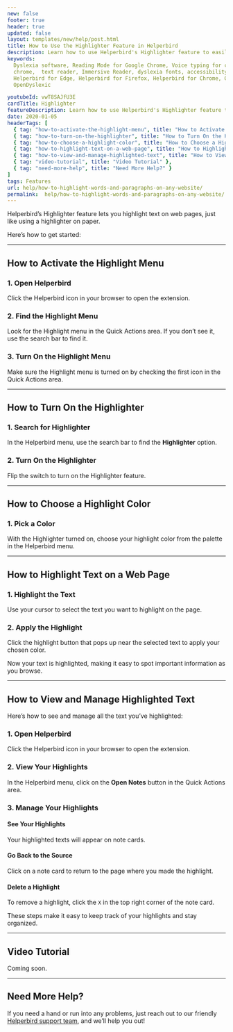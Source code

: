 ```yaml
---
new: false
footer: true
header: true
updated: false
layout: templates/new/help/post.html
title: How to Use the Highlighter Feature in Helperbird
description: Learn how to use Helperbird's Highlighter feature to easily highlight and manage text on web pages. This guide walks you through activating the tool, choosing colors, and keeping track of your highlights.
keywords:
  Dyslexia software, Reading Mode for Google Chrome, Voice typing for chrome, Text to speech for
  chrome,  text reader, Immersive Reader, dyslexia fonts, accessibility software, dyslexia software,
  Helperbird for Edge, Helperbird for Firefox, Helperbird for Chrome, Opendyslexic for Chrome,
  OpenDyslexic

youtubeId: vwT8SAJfU3E
cardTitle: Highlighter
featureDescription: Learn how to use Helperbird's Highlighter feature to easily highlight and manage text on web pages. This guide walks you through activating the tool, choosing colors, and keeping track of your highlights.
date: 2020-01-05
headerTags: [
  { tag: "how-to-activate-the-highlight-menu", title: "How to Activate the Highlight Menu" },
  { tag: "how-to-turn-on-the-highlighter", title: "How to Turn On the Highlighter" },
  { tag: "how-to-choose-a-highlight-color", title: "How to Choose a Highlight Color" },
  { tag: "how-to-highlight-text-on-a-web-page", title: "How to Highlight Text on a Web Page" },
  { tag: "how-to-view-and-manage-highlighted-text", title: "How to View and Manage Highlighted Text" },
  { tag: "video-tutorial", title: "Video Tutorial" },
  { tag: "need-more-help", title: "Need More Help?" }
]
tags: Features
url: help/how-to-highlight-words-and-paragraphs-on-any-website/
permalink:  help/how-to-highlight-words-and-paragraphs-on-any-website/
---
```



Helperbird’s Highlighter feature lets you highlight text on web pages, just like using a highlighter on paper. 

Here’s how to get started:

---

## How to Activate the Highlight Menu

### 1. Open Helperbird

Click the Helperbird icon in your browser to open the extension.

### 2. Find the Highlight Menu

Look for the Highlight menu in the Quick Actions area. If you don’t see it, use the search bar to find it.

### 3. Turn On the Highlight Menu

Make sure the Highlight menu is turned on by checking the first icon in the Quick Actions area.

---

## How to Turn On the Highlighter

### 1. Search for Highlighter

In the Helperbird menu, use the search bar to find the **Highlighter** option.

### 2. Turn On the Highlighter

Flip the switch to turn on the Highlighter feature.

---

## How to Choose a Highlight Color

### 1. Pick a Color

With the Highlighter turned on, choose your highlight color from the palette in the Helperbird menu.

---

## How to Highlight Text on a Web Page

### 1. Highlight the Text

Use your cursor to select the text you want to highlight on the page.

### 2. Apply the Highlight

Click the highlight button that pops up near the selected text to apply your chosen color.

Now your text is highlighted, making it easy to spot important information as you browse.

---

## How to View and Manage Highlighted Text

Here’s how to see and manage all the text you’ve highlighted:

### 1. Open Helperbird

Click the Helperbird icon in your browser to open the extension.

### 2. View Your Highlights

In the Helperbird menu, click on the **Open Notes** button in the Quick Actions area.

### 3. Manage Your Highlights

#### See Your Highlights

Your highlighted texts will appear on note cards.

#### Go Back to the Source

Click on a note card to return to the page where you made the highlight.

#### Delete a Highlight 

To remove a highlight, click the `X` in the top right corner of the note card.

These steps make it easy to keep track of your highlights and stay organized.

---

## Video Tutorial

Coming soon.

---

## Need More Help?

If you need a hand or run into any problems, just reach out to our friendly [Helperbird support team](/support/), and we’ll help you out!
